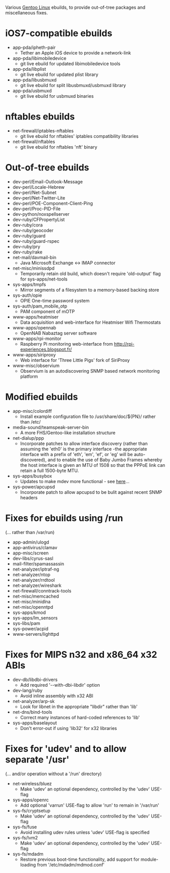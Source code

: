 
Various [Gentoo Linux](http://www.gentoo.org/) ebuilds, to provide out-of-tree packages and miscellaneous fixes.

# iOS7-compatible ebuilds

* app-pda/ipheth-pair
    * Tether an Apple iOS device to provide a network-link
* app-pda/libimobiledevice
    * git live ebuild for updated libimobiledevice tools
* app-pda/libplist
    * git live ebuild for updated plist library
* app-pda/libusbmuxd
    * git live ebuild for split libusbmuxd/usbmuxd library
* app-pda/usbmuxd
    * git live ebuild for usbmuxd binaries

# nftables ebuilds

* net-firewall/iptables-nftables
    * git live ebuild for nftables' iptables compatibility libraries
* net-firewall/nftables
    * git live ebuild for nftables 'nft' binary

# Out-of-tree ebuilds

* dev-perl/Email-Outlook-Message
* dev-perl/Locale-Hebrew
* dev-perl/Net-Subnet
* dev-perl/Net-Twitter-Lite
* dev-perl/POE-Component-Client-Ping
* dev-perl/Proc-PID-File
* dev-python/noxspellserver
* dev-ruby/CFPropertyList
* dev-ruby/cora
* dev-ruby/geocoder
* dev-ruby/guard
* dev-ruby/guard-rspec
* dev-ruby/pry
* dev-ruby/rake
* net-mail/davmail-bin
    * Java Microsoft Exchange <-> IMAP connector
* net-misc/minissdpd
    * Temporarily retain old build, which doesn't require 'old-output' flag for sys-apps/net-tools
* sys-apps/tmpfs
    * Mirror segments of a filesystem to a memory-based backing store
* sys-auth/opie
    * OPIE One-time password system
* sys-auth/pam_mobile_otp
    * PAM component of mOTP
* www-apps/heatmiser
    * Data acquisition and web-interface for Heatmiser Wifi Thermostats
* www-apps/opennab
    * OpenNAB Nabaztag server software
* www-apps/rpi-monitor
    * Raspberry Pi monitoring web-interface from http://rpi-experiences.blogspot.fr/
* www-apps/siriproxy
    * Web interface for 'Three Little Pigs' fork of SiriProxy
* www-misc/observium
    * Observium is an autodiscovering SNMP based network monitoring platform

# Modified ebuilds

* app-misc/colordiff
    * Install example configuration file to /usr/share/doc/${PN}/ rather than /etc/
* media-sound/teamspeak-server-bin
    * A more FHS/Gentoo-like installation structure
* net-dialup/ppp
    * Incorporate patches to allow interface discovery (rather than assuming the 'eth0' is the primary interface -the appropriate interface with a prefix of 'eth', 'em', 'ef', or 'eg' will be auto-discovered), and to enable the use of Baby Jumbo Frames whereby the host interface is given an MTU of 1508 so that the PPPoE link can retain a full 1500-byte MTU.
* sys-apps/busybox
    * Updates to make mdev more functional - see [here](http://blog.stuart.shelton.me/archives/891)...
* sys-power/apcupsd
    * Incorporate patch to allow apcupsd to be bulit against recent SNMP headers

# Fixes for ebuilds using /run
(... rather than /var/run)

* app-admin/ulogd
* app-antivirus/clamav
* app-misc/screen
* dev-libs/cyrus-sasl
* mail-filter/spamassassin
* net-analyzer/iptraf-ng
* net-analyzer/ntop
* net-analyzer/rrdtool
* net-analyzer/wireshark
* net-firewall/conntrack-tools
* net-misc/memcached
* net-misc/minidlna
* net-misc/openntpd
* sys-apps/kmod
* sys-apps/lm_sensors
* sys-libs/pam
* sys-power/acpid
* www-servers/lighttpd

# Fixes for MIPS n32 and x86_64 x32 ABIs

* dev-db/libdbi-drivers
    * Add required '--with-dbi-libdir' option
* dev-lang/ruby
    * Avoid inline assembly with x32 ABI
* net-analyzer/arp-sk
    * Look for libnet in the appropriate "libdir" rather than 'lib'
* net-dns/bind-tools
    * Correct many instances of hard-coded references to 'lib'
* sys-apps/baselayout
    * Don't error-out if using 'lib32' for x32 libraries

# Fixes for 'udev' and to allow separate '/usr'
(... and/or operation without a '/run' directory)

* net-wireless/bluez
    * Make 'udev' an optional dependency, controlled by the 'udev' USE-flag
* sys-apps/openrc
    * Add optional 'varrun' USE-flag to allow 'run' to remain in '/var/run'
* sys-fs/cryptsetup
    * Make 'udev' an optional dependency, controlled by the 'udev' USE-flag
* sys-fs/fuse
    * Avoid installing udev rules unless 'udev' USE-flag is specified
* sys-fs/lvm2
    * Make 'udev' an optional dependency, controlled by the 'udev' USE-flag
* sys-fs/mdadm
    * Restore previous boot-time functionality, add support for module-loading from '/etc/mdadm/mdmod.conf'

